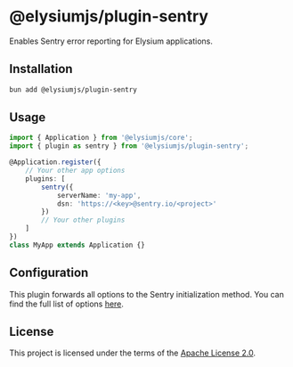 # @elysiumjs/plugin-sentry

Enables Sentry error reporting for Elysium applications.

## Installation

```bash
bun add @elysiumjs/plugin-sentry
```

## Usage

```ts
import { Application } from '@elysiumjs/core';
import { plugin as sentry } from '@elysiumjs/plugin-sentry';

@Application.register({
	// Your other app options
	plugins: [
		sentry({
			serverName: 'my-app',
			dsn: 'https://<key>@sentry.io/<project>'
		})
		// Your other plugins
	]
})
class MyApp extends Application {}
```

## Configuration

This plugin forwards all options to the Sentry initialization method. You can find the full list of options [here](https://docs.sentry.io/platforms/javascript/guides/bun/configuration/options/).

## License

This project is licensed under the terms of the [Apache License 2.0](../../LICENSE).
